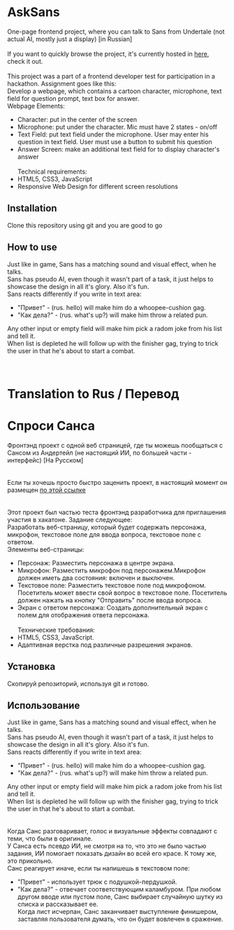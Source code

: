 # AskSans
One-page frontend project, where you can talk to Sans from Undertale (not actual AI, mostly just a display) [in Russian]
<br><br>
If you want to quickly browse the project, it's currently hosted in [here](https://biorival.github.io/), check it out.
<br><br>
This project was a part of a frontend developer test for participation in a hackathon. Assignment goes like this:  
Develop a webpage, which contains a cartoon character, microphone, text field for question prompt,
text box for answer.  
Webpage Elements:  
- Character: put in the center of the screen
- Microphone: put under the character. Mic must have 2 states - on/off
- Text Field: put text field under the microphone. User may enter his question in text field.
User must use a button to submit his question
- Answer Screen: make an additional text field for to display character's answer
<br><br>
Technical requirements:  
- HTML5, CSS3, JavaScript
- Responsive Web Design for different screen resolutions

## Installation
Clone this repository using git and you are good to go

## How to use
Just like in game, Sans has a matching sound and visual effect, when he talks.  
Sans has pseudo AI, even though it wasn't part of a task, it just helps to showcase the design
in all it's glory. Also it's fun.  
Sans reacts differently if you write in text area:
- "Привет" - (rus. hello) will make him do a whoopee-cushion gag.
- "Как дела?" - (rus. what's up?) will make him throw a related pun.

Any other input or empty field will make him pick a radom joke from his list and tell it.  
When list is depleted he will follow up with the finisher gag, trying to trick the user
in that he's about to start a combat.
<br><br><br>
# Translation to Rus / Перевод
# Спроси Санса
Фронтэнд проект с одной веб страницей, где ты можешь пообщаться с Сансом из Андертейл (не настоящий ИИ, по большей части - интерфейс) [На Русском]
<br><br><br>
Если ты хочешь просто быстро заценить проект, в настоящий момент он размещен [по этой ссылке](https://biorival.github.io/)
<br><br><br>
Этот проект был частью теста фронтэнд разработчика для приглашения участия в хакатоне. Задание следующее:  
Разработать веб-страницу, который будет содержать персонажа, микрофон, текстовое поле для ввода вопроса, текстовое поле с ответом.  
Элементы веб-страницы:  
- Персонаж: Разместить персонажа в центре экрана.
- Микрофон: Разместить микрофон под персонажем.Микрофон должен иметь два состояния: включен и выключен.
- Текстовое поле: Разместить текстовое поле под микрофоном. Посетитель может ввести свой вопрос в текстовое поле. Посетитель должен нажать на кнопку "Отправить" после ввода вопроса.
- Экран с ответом персонажа: Создать дополнительный экран с полем для отображения ответа персонажа.
<br><br>
Технические требования:  
- HTML5, CSS3, JavaScript.
- Адаптивная верстка под различные разрешения экранов.
## Установка
Скопируй репозиторий, используя git и готово.
## Использование
Just like in game, Sans has a matching sound and visual effect, when he talks.  
Sans has pseudo AI, even though it wasn't part of a task, it just helps to showcase the design
in all it's glory. Also it's fun.  
Sans reacts differently if you write in text area:
- "Привет" - (rus. hello) will make him do a whoopee-cushion gag.
- "Как дела?" - (rus. what's up?) will make him throw a related pun.

Any other input or empty field will make him pick a radom joke from his list and tell it.  
When list is depleted he will follow up with the finisher gag, trying to trick the user
in that he's about to start a combat.
<br><br><br>
Когда Санс разговаривает, голос и визуальные эффекты совпадают с теми, что были в оригинале.  
У Санса есть псевдо ИИ, не смотря на то, что это не было частью задания, ИИ помогает показать
дизайн во всей его красе. К тому же, это прикольно.  
Санс реагирует иначе, если ты напишешь в текстовом поле:  
* "Привет" - использует трюк с подушкой-пердушкой.
* "Как дела?" - отвечает соответствующим каламбуром.
При любом другом вводе или пустом поле, Санс выбирает случайную шутку из списка и рассказывает ее.  
Когда лист исчерпан, Санс заканчивает выступление финишером, заставляя пользователя думать, что
он будет вовлечен в сражение.
